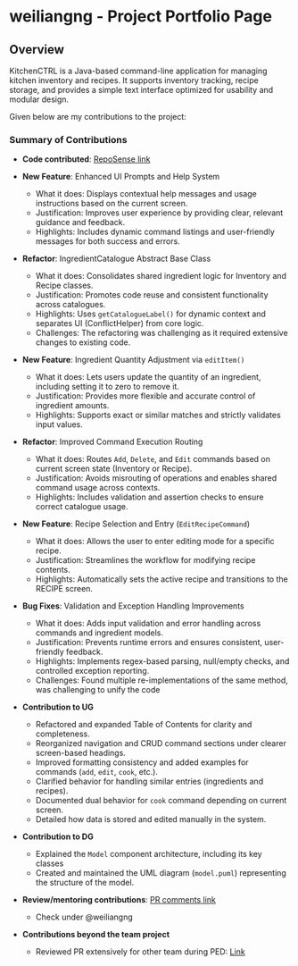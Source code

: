 # weiliangng - Project Portfolio Page

## Overview

KitchenCTRL is a Java-based command-line application for managing kitchen inventory and recipes. It supports inventory tracking, recipe storage, and provides a simple text interface optimized for usability and modular design.

Given below are my contributions to the project:

### Summary of Contributions

+ **Code contributed**: [RepoSense link](https://nus-cs2113-ay2425s2.github.io/tp-dashboard/?search=weiliangng&sort=groupTitle&sortWithin=title&timeframe=commit&mergegroup=&groupSelect=groupByRepos&breakdown=true&checkedFileTypes=docs~functional-code~test-code~other&tabOpen=true&tabType=authorship&since=2025-02-21&tabAuthor=weiliangng&tabRepo=AY2425S2-CS2113-T13-1%2Ftp%5Bmaster%5D&authorshipIsMergeGroup=false&authorshipFileTypes=docs~functional-code~test-code&authorshipIsBinaryFileTypeChecked=false&authorshipIsIgnoredFilesChecked=false)

+ **New Feature**: Enhanced UI Prompts and Help System
  + What it does: Displays contextual help messages and usage instructions based on the current screen.
  + Justification: Improves user experience by providing clear, relevant guidance and feedback.
  + Highlights: Includes dynamic command listings and user-friendly messages for both success and errors.


+ **Refactor**: IngredientCatalogue Abstract Base Class
  + What it does: Consolidates shared ingredient logic for Inventory and Recipe classes.
  + Justification: Promotes code reuse and consistent functionality across catalogues.
  + Highlights: Uses `getCatalogueLabel()` for dynamic context and separates UI (ConflictHelper) from core logic.
  + Challenges: The refactoring was challenging as it required extensive changes to existing code.


+ **New Feature**: Ingredient Quantity Adjustment via `editItem()`
  + What it does: Lets users update the quantity of an ingredient, including setting it to zero to remove it.
  + Justification: Provides more flexible and accurate control of ingredient amounts.
  + Highlights: Supports exact or similar matches and strictly validates input values.


+ **Refactor**: Improved Command Execution Routing
  + What it does: Routes `Add`, `Delete`, and `Edit` commands based on current screen state (Inventory or Recipe).
  + Justification: Avoids misrouting of operations and enables shared command usage across contexts.
  + Highlights: Includes validation and assertion checks to ensure correct catalogue usage.


+ **New Feature**: Recipe Selection and Entry (`EditRecipeCommand`)
  + What it does: Allows the user to enter editing mode for a specific recipe.
  + Justification: Streamlines the workflow for modifying recipe contents.
  + Highlights: Automatically sets the active recipe and transitions to the RECIPE screen.


+ **Bug Fixes**: Validation and Exception Handling Improvements
  + What it does: Adds input validation and error handling across commands and ingredient models.
  + Justification: Prevents runtime errors and ensures consistent, user-friendly feedback.
  + Highlights: Implements regex-based parsing, null/empty checks, and controlled exception reporting.
  + Challenges: Found multiple re-implementations of the same method, was challenging to unify the code


+ **Contribution to UG**
  + Refactored and expanded Table of Contents for clarity and completeness.
  + Reorganized navigation and CRUD command sections under clearer screen-based headings.
  + Improved formatting consistency and added examples for commands (`add`, `edit`, `cook`, etc.).
  + Clarified behavior for handling similar entries (ingredients and recipes).
  + Documented dual behavior for `cook` command depending on current screen.
  + Detailed how data is stored and edited manually in the system.


+ **Contribution to DG**
  + Explained the `Model` component architecture, including its key classes
  + Created and maintained the UML diagram (`model.puml`) representing the structure of the model.


+ **Review/mentoring contributions**:
  [PR comments link](https://nus-cs2113-ay2425s2.github.io/dashboards/contents/tp-comments.html)
  + Check under @weiliangng


+ **Contributions beyond the team project**
  + Reviewed PR extensively for other team during PED:
    [Link](https://github.com/weiliangng/ped/issues)
